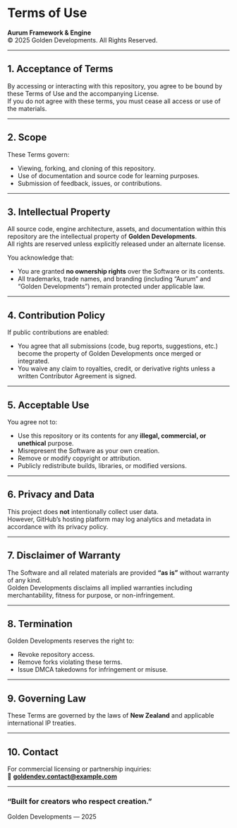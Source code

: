 ﻿# Terms of Use
**Aurum Framework & Engine**  
© 2025 Golden Developments. All Rights Reserved.

---

## 1. Acceptance of Terms

By accessing or interacting with this repository, you agree to be bound by these Terms of Use and the accompanying License.  
If you do not agree with these terms, you must cease all access or use of the materials.

---

## 2. Scope

These Terms govern:
- Viewing, forking, and cloning of this repository.
- Use of documentation and source code for learning purposes.
- Submission of feedback, issues, or contributions.

---

## 3. Intellectual Property

All source code, engine architecture, assets, and documentation within this repository are the intellectual property of **Golden Developments**.  
All rights are reserved unless explicitly released under an alternate license.

You acknowledge that:
- You are granted **no ownership rights** over the Software or its contents.
- All trademarks, trade names, and branding (including “Aurum” and “Golden Developments”) remain protected under applicable law.

---

## 4. Contribution Policy

If public contributions are enabled:
- You agree that all submissions (code, bug reports, suggestions, etc.) become the property of Golden Developments once merged or integrated.  
- You waive any claim to royalties, credit, or derivative rights unless a written Contributor Agreement is signed.

---

## 5. Acceptable Use

You agree not to:
- Use this repository or its contents for any **illegal, commercial, or unethical** purpose.
- Misrepresent the Software as your own creation.
- Remove or modify copyright or attribution.
- Publicly redistribute builds, libraries, or modified versions.

---

## 6. Privacy and Data

This project does **not** intentionally collect user data.  
However, GitHub’s hosting platform may log analytics and metadata in accordance with its privacy policy.

---

## 7. Disclaimer of Warranty

The Software and all related materials are provided **“as is”** without warranty of any kind.  
Golden Developments disclaims all implied warranties including merchantability, fitness for purpose, or non-infringement.

---

## 8. Termination

Golden Developments reserves the right to:
- Revoke repository access.
- Remove forks violating these terms.
- Issue DMCA takedowns for infringement or misuse.

---

## 9. Governing Law

These Terms are governed by the laws of **New Zealand** and applicable international IP treaties.

---

## 10. Contact

For commercial licensing or partnership inquiries:  
📧 **goldendev.contact@example.com**

---

### “Built for creators who respect creation.”  
Golden Developments — 2025

